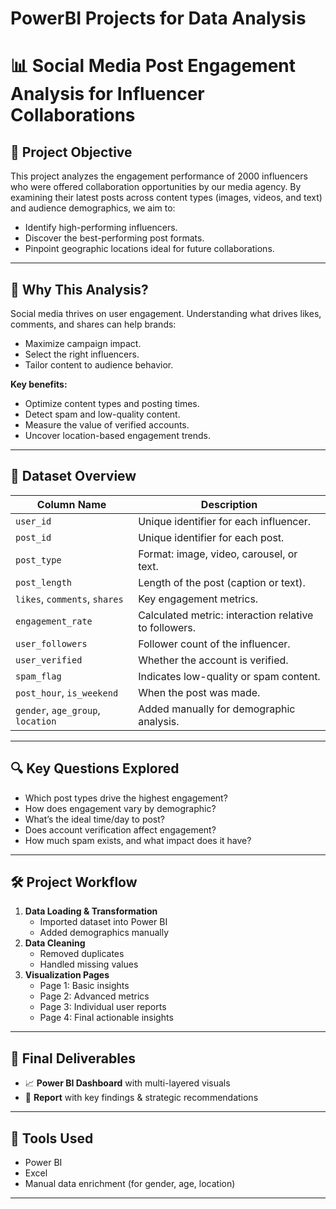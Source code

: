 # PowerBI Projects for Data Analysis

# 📊 Social Media Post Engagement Analysis for Influencer Collaborations

## 🎯 Project Objective

This project analyzes the engagement performance of 2000 influencers who were offered collaboration opportunities by our media agency. By examining their latest posts across content types (images, videos, and text) and audience demographics, we aim to:

- Identify high-performing influencers.
- Discover the best-performing post formats.
- Pinpoint geographic locations ideal for future collaborations.

---

## 🧩 Why This Analysis?

Social media thrives on user engagement. Understanding what drives likes, comments, and shares can help brands:

- Maximize campaign impact.
- Select the right influencers.
- Tailor content to audience behavior.

**Key benefits:**
- Optimize content types and posting times.
- Detect spam and low-quality content.
- Measure the value of verified accounts.
- Uncover location-based engagement trends.

---

## 📂 Dataset Overview

| Column Name       | Description |
|-------------------|-------------|
| `user_id`         | Unique identifier for each influencer. |
| `post_id`         | Unique identifier for each post. |
| `post_type`       | Format: image, video, carousel, or text. |
| `post_length`     | Length of the post (caption or text). |
| `likes`, `comments`, `shares` | Key engagement metrics. |
| `engagement_rate` | Calculated metric: interaction relative to followers. |
| `user_followers`  | Follower count of the influencer. |
| `user_verified`   | Whether the account is verified. |
| `spam_flag`       | Indicates low-quality or spam content. |
| `post_hour`, `is_weekend` | When the post was made. |
| `gender`, `age_group`, `location` | Added manually for demographic analysis. |

---

## 🔍 Key Questions Explored

- Which post types drive the highest engagement?
- How does engagement vary by demographic?
- What’s the ideal time/day to post?
- Does account verification affect engagement?
- How much spam exists, and what impact does it have?

---

## 🛠 Project Workflow

1. **Data Loading & Transformation**
   - Imported dataset into Power BI
   - Added demographics manually
2. **Data Cleaning**
   - Removed duplicates
   - Handled missing values
3. **Visualization Pages**
   - Page 1: Basic insights
   - Page 2: Advanced metrics
   - Page 3: Individual user reports
   - Page 4: Final actionable insights

---

## 🚀 Final Deliverables

- 📈 **Power BI Dashboard** with multi-layered visuals
- 📝 **Report** with key findings & strategic recommendations

---

## 📎 Tools Used

- Power BI  
- Excel  
- Manual data enrichment (for gender, age, location)

---
